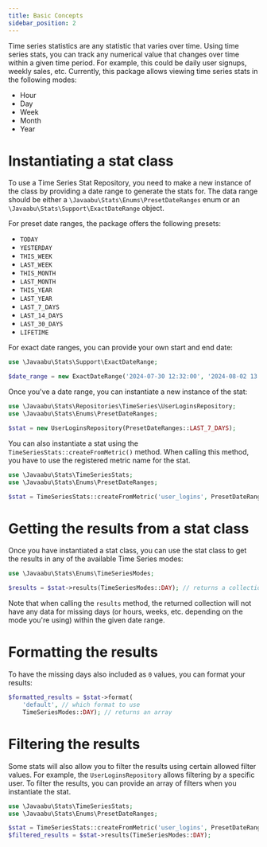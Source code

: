 ```yaml
---
title: Basic Concepts
sidebar_position: 2
---
```


Time series statistics are any statistic that varies over time. Using time series stats, you can track any numerical value that changes over time within a given time period. For example, this could be daily user signups, weekly sales, etc. Currently, this package allows viewing time series stats in the following modes:

- Hour
- Day
- Week 
- Month
- Year

# Instantiating a stat class

To use a Time Series Stat Repository, you need to make a new instance of the class by providing a date range to generate the stats for.
The data range should be either a `\Javaabu\Stats\Enums\PresetDateRanges` enum or an `\Javaabu\Stats\Support\ExactDateRange` object.

For preset date ranges, the package offers the following presets:
- `TODAY`
- `YESTERDAY`
- `THIS_WEEK`
- `LAST_WEEK`
- `THIS_MONTH`
- `LAST_MONTH`
- `THIS_YEAR`
- `LAST_YEAR`
- `LAST_7_DAYS`
- `LAST_14_DAYS`
- `LAST_30_DAYS`
- `LIFETIME`

For exact date ranges, you can provide your own start and end date:

```php
use \Javaabu\Stats\Support\ExactDateRange;

$date_range = new ExactDateRange('2024-07-30 12:32:00', '2024-08-02 13:42:00');
```

Once you've a date range, you can instantiate a new instance of the stat:

```php
use \Javaabu\Stats\Repositories\TimeSeries\UserLoginsRepository;
use \Javaabu\Stats\Enums\PresetDateRanges;

$stat = new UserLoginsRepository(PresetDateRanges::LAST_7_DAYS);
```

You can also instantiate a stat using the `TimeSeriesStats::createFromMetric()` method. When calling this method, you have to use the registered metric name for the stat.

```php
use \Javaabu\Stats\TimeSeriesStats;
use \Javaabu\Stats\Enums\PresetDateRanges;

$stat = TimeSeriesStats::createFromMetric('user_logins', PresetDateRanges::LAST_7_DAYS);
```

# Getting the results from a stat class

Once you have instantiated a stat class, you can use the stat class to get the results in any of the available Time Series modes:

```php
use \Javaabu\Stats\Enums\TimeSeriesModes;

$results = $stat->results(TimeSeriesModes::DAY); // returns a collection
```

Note that when calling the `results` method, the returned collection will not have any data for missing days (or hours, weeks, etc. depending on the mode you're using) within the given date range.

# Formatting the results

To have the missing days also included as `0` values, you can format your results:

```php
$formatted_results = $stat->format(
    'default', // which format to use
    TimeSeriesModes::DAY); // returns an array
```

# Filtering the results

Some stats will also allow you to filter the results using certain allowed filter values. For example, the `UserLoginsRepository` allows filtering by a specific user. To filter the results, you can provide an array of filters when you instantiate the stat.

```php
use \Javaabu\Stats\TimeSeriesStats;
use \Javaabu\Stats\Enums\PresetDateRanges;

$stat = TimeSeriesStats::createFromMetric('user_logins', PresetDateRanges::LAST_7_DAYS, ['user' => 2]);
$filtered_results = $stat->results(TimeSeriesModes::DAY);
```



